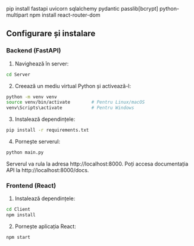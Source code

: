 pip install fastapi uvicorn sqlalchemy pydantic passlib[bcrypt] python-multipart
npm install react-router-dom


## Configurare și instalare

### Backend (FastAPI)

1. Navighează în server:
```bash
cd Server
```

2. Creează un mediu virtual Python și activează-l:
```bash
python -m venv venv
source venv/bin/activate        # Pentru Linux/macOS
venv\Scripts\activate           # Pentru Windows
```

3. Instalează dependințele:
```bash
pip install -r requirements.txt
```

4. Pornește serverul:
```bash
python main.py
```

Serverul va rula la adresa http://localhost:8000. Poți accesa documentația API la http://localhost:8000/docs.

### Frontend (React)

1. Instalează dependințele:
```bash
cd Client
npm install
```

2. Pornește aplicația React:
```bash
npm start
```

